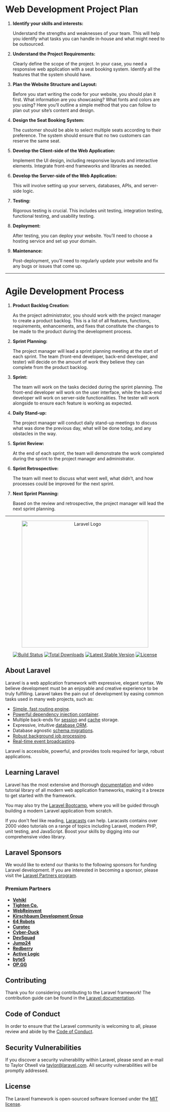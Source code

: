 <h1>Web Development Project Plan</h1>

  <ol>
    <li>
      <strong>Identify your skills and interests:</strong>
      <p>Understand the strengths and weaknesses of your team. This will help you identify what tasks you can handle in-house and what might need to be outsourced.</p>
    </li>
    <li>
      <strong>Understand the Project Requirements:</strong>
      <p>Clearly define the scope of the project. In your case, you need a responsive web application with a seat booking system. Identify all the features that the system should have.</p>
    </li>
    <li>
      <strong>Plan the Website Structure and Layout:</strong>
      <p>Before you start writing the code for your website, you should plan it first. What information are you showcasing? What fonts and colors are you using? Here you’ll outline a simple method that you can follow to plan out your site’s content and design.</p>
    </li>
    <li>
      <strong>Design the Seat Booking System:</strong>
      <p>The customer should be able to select multiple seats according to their preference. The system should ensure that no two customers can reserve the same seat.</p>
    </li>
    <li>
      <strong>Develop the Client-side of the Web Application:</strong>
      <p>Implement the UI design, including responsive layouts and interactive elements. Integrate front-end frameworks and libraries as needed.</p>
    </li>
    <li>
      <strong>Develop the Server-side of the Web Application:</strong>
      <p>This will involve setting up your servers, databases, APIs, and server-side logic.</p>
    </li>
    <li>
      <strong>Testing:</strong>
      <p>Rigorous testing is crucial. This includes unit testing, integration testing, functional testing, and usability testing.</p>
    </li>
    <li>
      <strong>Deployment:</strong>
      <p>After testing, you can deploy your website. You’ll need to choose a hosting service and set up your domain.</p>
    </li>
    <li>
      <strong>Maintenance:</strong>
      <p>Post-deployment, you’ll need to regularly update your website and fix any bugs or issues that come up.</p>
    </li>
  </ol>

<hr>
 <h1>Agile Development Process</h1>

  <ol>
    <li>
      <strong>Product Backlog Creation:</strong>
      <p>As the project administrator, you should work with the project manager to create a product backlog. This is a list of all features, functions, requirements, enhancements, and fixes that constitute the changes to be made to the product during the development process.</p>
    </li>
    <li>
      <strong>Sprint Planning:</strong>
      <p>The project manager will lead a sprint planning meeting at the start of each sprint. The team (front-end developer, back-end developer, and tester) will decide on the amount of work they believe they can complete from the product backlog.</p>
    </li>
    <li>
      <strong>Sprint:</strong>
      <p>The team will work on the tasks decided during the sprint planning. The front-end developer will work on the user interface, while the back-end developer will work on server-side functionalities. The tester will work alongside to ensure each feature is working as expected.</p>
    </li>
    <li>
      <strong>Daily Stand-up:</strong>
      <p>The project manager will conduct daily stand-up meetings to discuss what was done the previous day, what will be done today, and any obstacles in the way.</p>
    </li>
    <li>
      <strong>Sprint Review:</strong>
      <p>At the end of each sprint, the team will demonstrate the work completed during the sprint to the project manager and administrator.</p>
    </li>
    <li>
      <strong>Sprint Retrospective:</strong>
      <p>The team will meet to discuss what went well, what didn’t, and how processes could be improved for the next sprint.</p>
    </li>
    <li>
      <strong>Next Sprint Planning:</strong>
      <p>Based on the review and retrospective, the project manager will lead the next sprint planning.</p>
    </li>
  </ol>
<hr>


<p align="center"><a href="https://laravel.com" target="_blank"><img src="https://raw.githubusercontent.com/laravel/art/master/logo-lockup/5%20SVG/2%20CMYK/1%20Full%20Color/laravel-logolockup-cmyk-red.svg" width="400" alt="Laravel Logo"></a></p>

<p align="center">
<a href="https://github.com/laravel/framework/actions"><img src="https://github.com/laravel/framework/workflows/tests/badge.svg" alt="Build Status"></a>
<a href="https://packagist.org/packages/laravel/framework"><img src="https://img.shields.io/packagist/dt/laravel/framework" alt="Total Downloads"></a>
<a href="https://packagist.org/packages/laravel/framework"><img src="https://img.shields.io/packagist/v/laravel/framework" alt="Latest Stable Version"></a>
<a href="https://packagist.org/packages/laravel/framework"><img src="https://img.shields.io/packagist/l/laravel/framework" alt="License"></a>
</p>

## About Laravel

Laravel is a web application framework with expressive, elegant syntax. We believe development must be an enjoyable and creative experience to be truly fulfilling. Laravel takes the pain out of development by easing common tasks used in many web projects, such as:

- [Simple, fast routing engine](https://laravel.com/docs/routing).
- [Powerful dependency injection container](https://laravel.com/docs/container).
- Multiple back-ends for [session](https://laravel.com/docs/session) and [cache](https://laravel.com/docs/cache) storage.
- Expressive, intuitive [database ORM](https://laravel.com/docs/eloquent).
- Database agnostic [schema migrations](https://laravel.com/docs/migrations).
- [Robust background job processing](https://laravel.com/docs/queues).
- [Real-time event broadcasting](https://laravel.com/docs/broadcasting).

Laravel is accessible, powerful, and provides tools required for large, robust applications.

## Learning Laravel

Laravel has the most extensive and thorough [documentation](https://laravel.com/docs) and video tutorial library of all modern web application frameworks, making it a breeze to get started with the framework.

You may also try the [Laravel Bootcamp](https://bootcamp.laravel.com), where you will be guided through building a modern Laravel application from scratch.

If you don't feel like reading, [Laracasts](https://laracasts.com) can help. Laracasts contains over 2000 video tutorials on a range of topics including Laravel, modern PHP, unit testing, and JavaScript. Boost your skills by digging into our comprehensive video library.

## Laravel Sponsors

We would like to extend our thanks to the following sponsors for funding Laravel development. If you are interested in becoming a sponsor, please visit the [Laravel Partners program](https://partners.laravel.com).

### Premium Partners

- **[Vehikl](https://vehikl.com/)**
- **[Tighten Co.](https://tighten.co)**
- **[WebReinvent](https://webreinvent.com/)**
- **[Kirschbaum Development Group](https://kirschbaumdevelopment.com)**
- **[64 Robots](https://64robots.com)**
- **[Curotec](https://www.curotec.com/services/technologies/laravel/)**
- **[Cyber-Duck](https://cyber-duck.co.uk)**
- **[DevSquad](https://devsquad.com/hire-laravel-developers)**
- **[Jump24](https://jump24.co.uk)**
- **[Redberry](https://redberry.international/laravel/)**
- **[Active Logic](https://activelogic.com)**
- **[byte5](https://byte5.de)**
- **[OP.GG](https://op.gg)**

## Contributing

Thank you for considering contributing to the Laravel framework! The contribution guide can be found in the [Laravel documentation](https://laravel.com/docs/contributions).

## Code of Conduct

In order to ensure that the Laravel community is welcoming to all, please review and abide by the [Code of Conduct](https://laravel.com/docs/contributions#code-of-conduct).

## Security Vulnerabilities

If you discover a security vulnerability within Laravel, please send an e-mail to Taylor Otwell via [taylor@laravel.com](mailto:taylor@laravel.com). All security vulnerabilities will be promptly addressed.

## License

The Laravel framework is open-sourced software licensed under the [MIT license](https://opensource.org/licenses/MIT).
